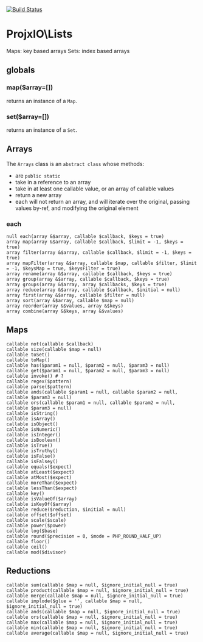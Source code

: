 [![Build Status](https://travis-ci.org/projx-io/lists.svg)](https://travis-ci.org/projx-io/lists)

# ProjxIO\Lists

Maps: key based arrays
Sets: index based arrays

## globals

### map($array=[])

returns an instance of a `Map`.

### set($array=[])

returns an instance of a `Set`.

## Arrays

The `Arrays` class is an `abstract class` whose methods:

- are `public static`
- take in a reference to an array
- take in at least one callable value, or an array of callable values
- return a new array
 - each will not return an array, and will iterate over the original, passing values by-ref, and modifying the original 
   element

### each

    null each(array &$array, callable $callback, $keys = true)
    array map(array &$array, callable $callback, $limit = -1, $keys = true)
    array filter(array &$array, callable $callback, $limit = -1, $keys = true)
    array mapFilter(array &$array, callable $map, callable $filter, $limit = -1, $keysMap = true, $keysFilter = true)
    array rename(array &$array, callable $callback, $keys = true)
    array group(array &$array, callable $callback, $keys = true)
    array groups(array &$array, array $callbacks, $keys = true)
    array reduce(array &$array, callable $callback, $initial = null)
    array first(array &$array, callable $filter = null)
    array sort(array &$array, callable $map = null)
    array reorder(array &$values, array &$keys)
    array combine(array &$keys, array &$values)

## Maps

    callable not(callable $callback)
    callable size(callable $map = null)
    callable toSet()
    callable toMap()
    callable has($param1 = null, $param2 = null, $param3 = null)
    callable get($param1 = null, $param2 = null, $param3 = null)
    callable invoke() # ?
    callable regex($pattern)
    callable parse($pattern)
    callable ands(callable $param1 = null, callable $param2 = null, callable $param3 = null)
    callable ors(callable $param1 = null, callable $param2 = null, callable $param3 = null)
    callable isString()
    callable isArray()
    callable isObject()
    callable isNumeric()
    callable isInteger()
    callable isBoolean()
    callable isTrue()
    callable isTruthy()
    callable isFalse()
    callable isFalsey()
    callable equals($expect)
    callable atLeast($expect)
    callable atMost($expect)
    callable moreThan($expect)
    callable lessThan($expect)
    callable key()
    callable isValueOf($array)
    callable isKeyOf($array)
    callable reduce($reduction, $initial = null)
    callable offset($offset)
    callable scale($scale)
    callable power($power)
    callable log($base)
    callable round($precision = 0, $mode = PHP_ROUND_HALF_UP)
    callable floor()
    callable ceil()
    callable mod($divisor)

## Reductions

    callable sum(callable $map = null, $ignore_initial_null = true)
    callable product(callable $map = null, $ignore_initial_null = true)
    callable merge(callable $map = null, $ignore_initial_null = true)
    callable implode($glue = '', callable $map = null, $ignore_initial_null = true)
    callable ands(callable $map = null, $ignore_initial_null = true)
    callable ors(callable $map = null, $ignore_initial_null = true)
    callable max(callable $map = null, $ignore_initial_null = true)
    callable min(callable $map = null, $ignore_initial_null = true)
    callable average(callable $map = null, $ignore_initial_null = true)

